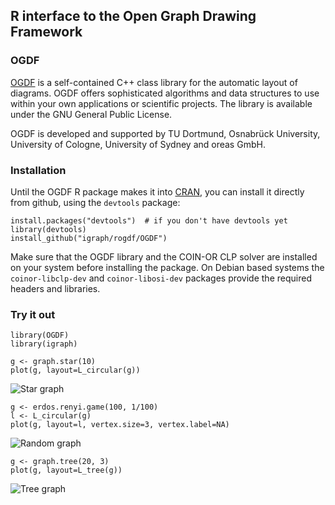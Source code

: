 
## R interface to the Open Graph Drawing Framework

### OGDF

[OGDF](http://www.ogdf.net) is a self-contained C++ class library for
the automatic layout of diagrams. OGDF offers sophisticated algorithms
and data structures to use within your own applications or scientific
projects. The library is available under the GNU General Public
License.

OGDF is developed and supported by TU Dortmund, Osnabrück University,
University of Cologne, University of Sydney and oreas GmbH.

### Installation

Until the OGDF R package makes it into
[CRAN](http://cran.r-project.org), you can install it directly
from github, using the `devtools` package:

```
install.packages("devtools")  # if you don't have devtools yet
library(devtools)
install_github("igraph/rogdf/OGDF")
```

Make sure that the OGDF library and the COIN-OR CLP solver are
installed on your system before installing the package.  On Debian
based systems the `coinor-libclp-dev` and `coinor-libosi-dev`
packages provide the required headers and libraries.

### Try it out

```
library(OGDF)
library(igraph)
```

```
g <- graph.star(10)
plot(g, layout=L_circular(g))
```

![Star graph](img/sc1.png)

```
g <- erdos.renyi.game(100, 1/100)
l <- L_circular(g)
plot(g, layout=l, vertex.size=3, vertex.label=NA)
```

![Random graph](img/sc2.png)

```
g <- graph.tree(20, 3)
plot(g, layout=L_tree(g))
```

![Tree graph](img/sc3.png)
